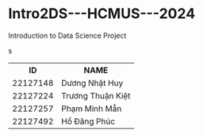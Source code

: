 # Intro2DS---HCMUS---2024
Introduction to Data Science Project

<table>
    <tr>
        <th> ID </th>
        <th> NAME </th>
    </tr>
    <tr>
        <td>22127148</td>
        <td>Dương Nhật Huy</td>
    </tr>
    <tr>
        <td>22127224</td>
        <td>Trương Thuận Kiệt</td>
    </tr>
    <tr>
        <td>22127257</td>
        <td>Phạm Minh Mẫn</td>
    </tr>
    <tr>
        <td>22127492</td>
        <td>Hồ Đăng Phúc</td>
    </tr>s
